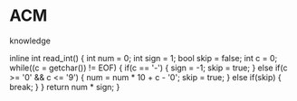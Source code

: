 # ACM
knowledge

inline int read_int()
{
    int num = 0;
    int sign = 1;
    bool skip = false;
    int c = 0;
    while((c = getchar()) != EOF)
    {
        if(c == '-')
        {
            sign = -1;
            skip = true;
        }
        else if(c >= '0' && c <= '9')
        {
            num = num * 10 + c - '0';
            skip = true;
        }
        else if(skip)
	{
		break;
	}
    }
    return num * sign;
}

